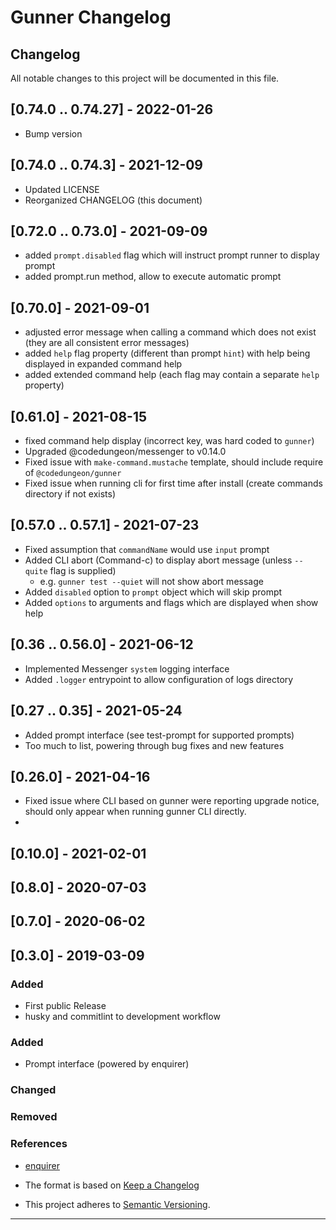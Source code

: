# Gunner Changelog

## Changelog

All notable changes to this project will be documented in this file.

## [0.74.0 .. 0.74.27] - 2022-01-26

- Bump version

## [0.74.0 .. 0.74.3] - 2021-12-09

- Updated LICENSE
- Reorganized CHANGELOG (this document)

## [0.72.0 .. 0.73.0] - 2021-09-09

- added `prompt.disabled` flag which will instruct prompt runner to display prompt
- added prompt.run method, allow to execute automatic prompt

## [0.70.0] - 2021-09-01

- adjusted error message when calling a command which does not exist (they are all consistent error messages)
- added `help` flag property (different than prompt `hint`) with help being displayed in expanded command help
- added extended command help (each flag may contain a separate `help` property)

## [0.61.0] - 2021-08-15

- fixed command help display (incorrect key, was hard coded to `gunner`)
- Upgraded @codedungeon/messenger to v0.14.0
- Fixed issue with `make-command.mustache` template, should include require of `@codedungeon/gunner`
- Fixed issue when running cli for first time after install (create commands directory if not exists)

## [0.57.0 .. 0.57.1] - 2021-07-23

- Fixed assumption that `commandName` would use `input` prompt
- Added CLI abort (Command-c) to display abort message (unless `--quite` flag is supplied)
  - e.g. `gunner test --quiet` will not show abort message
- Added `disabled` option to `prompt` object which will skip prompt
- Added `options` to arguments and flags which are displayed when show help

## [0.36 .. 0.56.0] - 2021-06-12

- Implemented Messenger `system` logging interface
- Added `.logger` entrypoint to allow configuration of logs directory

## [0.27 .. 0.35] - 2021-05-24

- Added prompt interface (see test-prompt for supported prompts)
- Too much to list, powering through bug fixes and new features

## [0.26.0] - 2021-04-16

- Fixed issue where CLI based on gunner were reporting upgrade notice, should only appear when running gunner CLI directly.
-

## [0.10.0] - 2021-02-01

## [0.8.0] - 2020-07-03

## [0.7.0] - 2020-06-02

## [0.3.0] - 2019-03-09

### Added

- First public Release
- husky and commitlint to development workflow

### Added

- Prompt interface (powered by enquirer)

### Changed

### Removed

### References

- [enquirer](https://github.com/enquirer)

- The format is based on [Keep a Changelog](https://keepachangelog.com/en/1.0.0/)
- This project adheres to [Semantic Versioning](https://semver.org/spec/v2.0.0.html).

---
